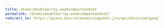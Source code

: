 ```yaml
---
title: atomicdoublearray.weakcompareandset
permalink: /atomicdoublearray.weakcompareandset/
redirect_to: https://guava.dev/releases/snapshot-jre/api/docs/com/google/common/util/concurrent/AtomicDoubleArray.html#weakCompareAndSet-int-double-double-
---
```

